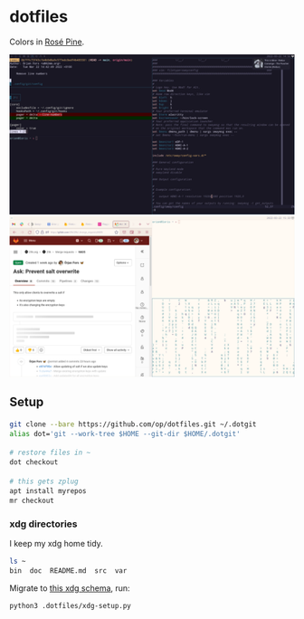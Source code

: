 # dotfiles

Colors in [Rosé Pine](https://rosepinetheme.com/).

![Rosé Pine](https://github.com/op/dotfiles/raw/main/.dotfiles/assets/screenshot.png)
![Rosé Pine Dawn](https://github.com/op/dotfiles/raw/main/.dotfiles/assets/screenshot-dawn.png)

## Setup

```zsh
git clone --bare https://github.com/op/dotfiles.git ~/.dotgit
alias dot='git --work-tree $HOME --git-dir $HOME/.dotgit'

# restore files in ~
dot checkout

# this gets zplug
apt install myrepos
mr checkout
```

### xdg directories

I keep my xdg home tidy.

```zsh
ls ~
bin  doc  README.md  src  var
```

Migrate to [this xdg schema](.dotfiles/user-dirs.dirs), run: 

```zsh
python3 .dotfiles/xdg-setup.py
```
